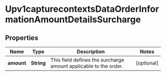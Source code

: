 
# Upv1capturecontextsDataOrderInformationAmountDetailsSurcharge

## Properties
Name | Type | Description | Notes
------------ | ------------- | ------------- | -------------
**amount** | **String** | This field defines the surcharge amount applicable to the order.  |  [optional]



